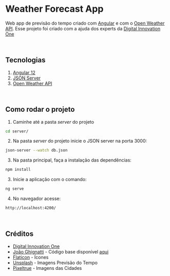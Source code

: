 # Weather Forecast App
Web app de previsão do tempo criado com [Angular](https://angular.io/docs) e com o [Open Weather API](https://openweathermap.org/). Esse projeto foi criado com a ajuda dos experts da [Digital Innovation One](https://digitalinnovation.one/)

&nbsp;
## Tecnologias

1. [Angular 12](https://angular.io/docs)
2. [JSON Server](https://github.com/typicode/json-server)
3. [Open Weather API](https://openweathermap.org/)


&nbsp;
## Como rodar o projeto

1. Caminhe até a pasta *server* do projeto
```sh
cd server/
```
2. Na pasta *server* do projeto inicie o JSON server na porta 3000:
```sh
json-server --watch db.json
```
3. Na pasta principal, faça a instalação das dependências:
```sh
npm install
```
3. Inicie a aplicação com o comando:
```sh
ng serve
```
4. No navegador acesse:
```sh
http://localhost:4200/
```


&nbsp;
## Créditos

* [Digital Innovation One](https://digitalinnovation.one/)
* [João Ghignatti](https://github.com/JGhignatti) - Código base disponível [aqui](https://github.com/JGhignatti/jv-weather)
* [Flaticon](https://www.flaticon.com/) - Ícones
* [Unsplash](https://unsplash.com/) - Imagens Previsão do Tempo
* [Pixeltrue](https://www.pixeltrue.com/scenic-illustrations) - Imagens das Cidades
